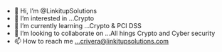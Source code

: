 - 👋 Hi, I’m @LinkitupSolutions
- 👀 I’m interested in ...Crypto
- 🌱 I’m currently learning ...Crypto & PCI DSS
- 💞️ I’m looking to collaborate on ...All hings Crypto and Cyber security
- 📫 How to reach me ...crivera@linkitupsolutions.com

<!---
LinkitupSolutions/LinkitupSolutions is a ✨ special ✨ repository because its `README.md` (this file) appears on your GitHub profile.
You can click the Preview link to take a look at your changes.
--->
